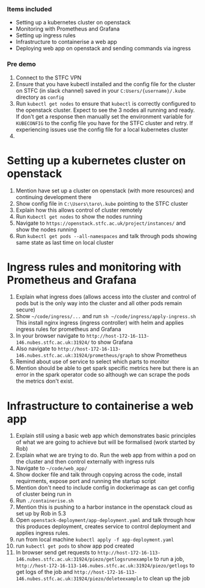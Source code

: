 ### Items included
* Setting up a kubernetes cluster on openstack
* Monitoring with Prometheus and Grafana
* Setting up ingress rules
* Infrastructure to containerise a web app
* Deploying web app on openstack and sending commands via ingress

### Pre demo 
1. Connect to the STFC VPN
2. Ensure that you have kubectl installed and the config file for the cluster on STFC (in slack channel) saved in your `C:Users/{username}/.kube` directory as `config`
3. Run `kubectl get nodes` to ensure that `kubectl` is correctly configured to the openstack cluster. Expect to see the 3 nodes all running and ready. If don't get a response then manually set the environment variable for `KUBECONFIG` to the config file you have for the STFC cluster and retry. If experiencing issues use the config file for a local kubernetes cluster
4. 

# Setting up a kubernetes cluster on openstack
1. Mention have set up a cluster on openstack (with more resources) and continuing development there
2. Show config file in `C:\Users\taro\.kube` pointing to the STFC cluster
3. Explain how this allows control of cluster remotely
4. Run `Kubectl get nodes` to show the nodes running
5. Navigate to `https://openstack.stfc.ac.uk/project/instances/` and show the nodes running
6. Run `kubectl get pods --all-namespaces` and talk through pods showing same state as last time on local cluster

# Ingress rules and monitoring with Prometheus and Grafana
1. Explain what ingress does (allows access into the cluster and control of pods but is the only way into the cluster and all other pods remain secure)
2. Show `~/code/ingress/...` and run `sh ~/code/ingress/apply-ingress.sh` This install nginx ingress (ingress controller) with helm and applies ingress rules for prometheus and Grafana
3. In your browser navigate to `http://host-172-16-113-146.nubes.stfc.ac.uk:31924/` to show Grafana
4. Also navigate to `http://host-172-16-113-146.nubes.stfc.ac.uk:31924/prometheus/graph` to show Prometheus
5. Remind about use of service to select which parts to monitor
6. Mention should be able to get spark specific metrics here but there is an error in the spark operator code so although we can scrape the pods the metrics don't exist. 

# Infrastructure to containerise a web app
1. Explain still using a basic web app which demonstrates basic principles of what we are going to achieve but will be formalised (work started by Rob)
2. Explain what we are trying to do. Run the web app from within a pod on the cluster and then control externally with ingress ruls
3. Navigate to `~/code/web_app/` 
4. Show docker file and talk through copying across the code, install requirments, expose port and running the startup script
5. Mention don't need to include config in dockerimage as can get config of cluster being run in
6. Run `./containerise.sh` 
7. Mention this is pushing to a harbor instance in the openstack cloud as set up by Rob in 5.3
8. Open `openstack-deployment/app-deployment.yaml` and talk through how this produces deployment, creates service to control deployment and applies ingress rules.
9. run from local machine `kubectl apply -f app-deployment.yaml`
10. run `kubectl get pods` to show app pod created
11. In browser send get requests to `http://host-172-16-113-146.nubes.stfc.ac.uk:31924/piezo/getlogsrunexample` to run a job, 
`http://host-172-16-113-146.nubes.stfc.ac.uk:31924/piezo/getlogs` to get logs of the job and `http://host-172-16-113-146.nubes.stfc.ac.uk:31924/piezo/deleteexample` to clean up the job
